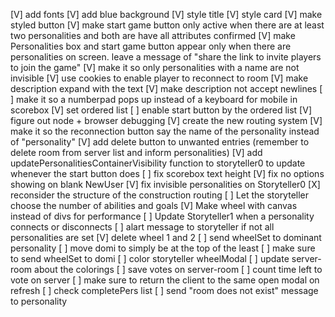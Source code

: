 [V] add fonts
[V] add blue background
[V] style title
[V] style card
[V] make styled button
[V] make start game button only active when there are at least
    two personalities and both are have all attributes confirmed
[V] make Personalities box and start game button appear only
    when there are personalities on screen. leave a message of
    "share the link to invite players to join the game"
[V] make it so only personalities with a name are not invisible
[V] use cookies to enable player to reconnect to room
[V] make description expand with the text
[V] make description not accept newlines
[ ] make it so a numberpad pops up instead of a keyboard for mobile
    in scorebox
[V] set ordered list
[ ] enable start button by the ordered list
[V] figure out node + browser debugging
[V] create the new routing system
[V] make it so the reconnection button say the name of the personality
    instead of "personality"
[V] add delete button to unwanted entries (remember to delete room 
    from server list and inform personalities)
[V] add updatePersonalitiesContainerVisibility function to storyteller0
    to update whenever the start button does
[ ] fix scorebox text height
[V] fix no options showing on blank NewUser
[V] fix invisible personalities on Storyteller0
[X] reconsider the structure of the construction routing
[ ] Let the storyteller choose the number of abilities and goals
[V] Make wheel with canvas instead of divs for performance
[ ] Update Storyteller1 when a personality connects or disconnects
[ ] alart message to storyteller if not all personalities are set
[V] delete wheel 1 and 2
[ ] send wheelSet to dominant personality
[ ] move domi to simply be at the top of the least
[ ] make sure to send wheelSet to domi
[ ] color storyteller wheelModal
[ ] update server-room about the colorings
[ ] save votes on server-room
[ ] count time left to vote on server
[ ] make sure to return the client to the same open modal on refresh
[ ] check completePers list
[ ] send "room does not exist" message to personality